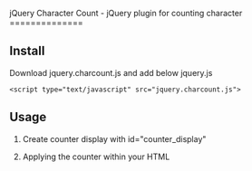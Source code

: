 jQuery Character Count - jQuery plugin for counting character ==============


## Install
Download jquery.charcount.js and add below jquery.js

    <script type="text/javascript" src="jquery.charcount.js">

## Usage
1. Create counter display with id="counter_display"
2. Applying the counter within your HTML

    <script type="text/javascript>
      $('#textarea').CharCount;
    </script>

by Sandi Andrian http://twitter.com/andriansandi